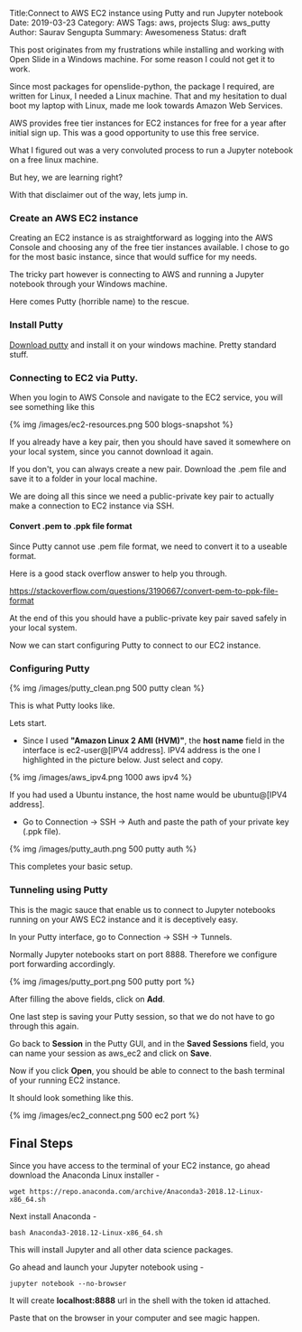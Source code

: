 Title:Connect to AWS EC2 instance using Putty and run Jupyter notebook
Date: 2019-03-23
Category: AWS
Tags: aws, projects
Slug: aws_putty
Author: Saurav Sengupta
Summary: Awesomeness
Status: draft

This post originates from my frustrations while installing and working with Open Slide in a Windows machine. For some reason I could not get it to work.

Since most packages for openslide-python, the package I required, are written for Linux, I needed a Linux machine. That and my hesitation to dual boot my laptop with Linux, made me look towards Amazon Web Services.

AWS provides free tier instances for EC2 instances for free for a year after initial sign up. This was a good opportunity to use this free service.

What I figured out was a very convoluted process to run a Jupyter notebook on a free linux machine.

But hey, we are learning right?

With that disclaimer out of the way, lets jump in.

### Create an AWS EC2 instance

Creating an EC2 instance is as straightforward as logging into the AWS Console and choosing any of the free tier instances available. I chose to go for the most basic instance, since that would suffice for my needs.

The tricky part however is connecting to AWS and running a Jupyter notebook through your Windows machine.

Here comes Putty (horrible name) to the rescue.

### Install Putty
 
[Download putty](https://www.putty.org/) and install it on your windows machine. Pretty standard stuff.

### Connecting to EC2 via Putty.

When you login to AWS Console and navigate to the EC2 service, you will see something like this

{% img /images/ec2-resources.png 500 blogs-snapshot %}

If you already have a key pair, then you should have saved it somewhere on your local system, since you cannot download it again. 

If you don't, you can always create a new pair. Download the .pem file and save it to a folder in your local machine.

We are doing all this since we need a public-private key pair to actually make a connection to EC2 instance via SSH.

#### Convert .pem to .ppk file format

Since Putty cannot use .pem file format, we need to convert it to a useable format.

Here is a good stack overflow answer to help you through.

<https://stackoverflow.com/questions/3190667/convert-pem-to-ppk-file-format>

At the end of this you should have a public-private key pair saved safely in your local system.

Now we can start configuring Putty to connect to our EC2 instance.

### Configuring Putty

{% img /images/putty_clean.png 500 putty clean %}

This is what Putty looks like.

Lets start.

* Since I used **"Amazon Linux 2 AMI (HVM)"**, the **host name** field in the interface is ec2-user@[IPV4 address]. IPV4 address is the one I highlighted in the  picture below. Just select and copy.

{% img /images/aws_ipv4.png 1000 aws ipv4 %}

If you had used a Ubuntu instance, the host name would be ubuntu@[IPV4 address].

* Go to Connection -> SSH -> Auth and paste the path of your private key (.ppk file).
   
{% img /images/putty_auth.png 500 putty auth %}

This completes your basic setup.

### Tunneling using Putty

This is the magic sauce that enable us to connect to Jupyter notebooks running on your AWS EC2 instance and it is deceptively easy.

In your Putty interface, go to Connection -> SSH -> Tunnels.

Normally Jupyter notebooks start on port 8888. Therefore we configure port forwarding accordingly.

{% img /images/putty_port.png 500 putty port %}

After filling the above fields, click on **Add**.

One last step is saving your Putty session, so that we do not have to go through this again.

Go back to **Session** in the Putty GUI, and in the **Saved Sessions** field, you can name your session as aws_ec2 and click on **Save**.

Now if you click **Open**, you should be able to connect to the bash terminal of your running EC2 instance.

It should look something like this.

{% img /images/ec2_connect.png 500 ec2 port %}

## Final Steps

Since you have access to the terminal of your EC2 instance, go ahead download the Anaconda Linux installer -

```
wget https://repo.anaconda.com/archive/Anaconda3-2018.12-Linux-x86_64.sh
```

Next install Anaconda -

```
bash Anaconda3-2018.12-Linux-x86_64.sh
```

This will install Jupyter and all other data science packages.

Go ahead and launch your Jupyter notebook using -

```
jupyter notebook --no-browser
```

It will create **localhost:8888** url in the shell with the token id attached. 

Paste that on the browser in your computer and see magic happen.
